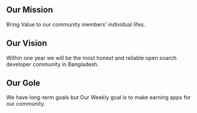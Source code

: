 ## Our Mission
Bring Value to our community members' individual lifes.

## Our Vision
Within one year we will be the most honest and reliable open soarch developer community in Bangladesh.

## Our Gole
We have long-term goals but
Our Weekly goal is to make earning apps for our community.



